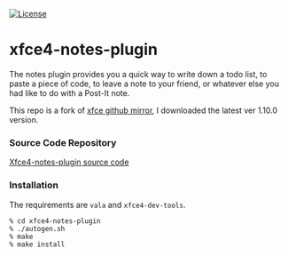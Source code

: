 [![License](https://img.shields.io/badge/License-GPL%20v2-blue.svg)](https://gitlab.xfce.org/panel-plugins/xfce4-notes-plugin/-/blob/master/COPYING)

# xfce4-notes-plugin

The notes plugin provides you a quick way to write down a todo list,
to paste a piece of code, to leave a note to your friend, or whatever
else you had like to do with a Post-It note.


This repo is a fork of [xfce github mirror](https://github.com/xfce-mirror/xfce4-notes-plugin), I downloaded the latest ver 1.10.0 version.

### Source Code Repository

[Xfce4-notes-plugin source code](https://gitlab.xfce.org/panel-plugins/xfce4-notes-plugin)


### Installation

The requirements are `vala` and `xfce4-dev-tools`.

    % cd xfce4-notes-plugin
    % ./autogen.sh
    % make
    % make install



